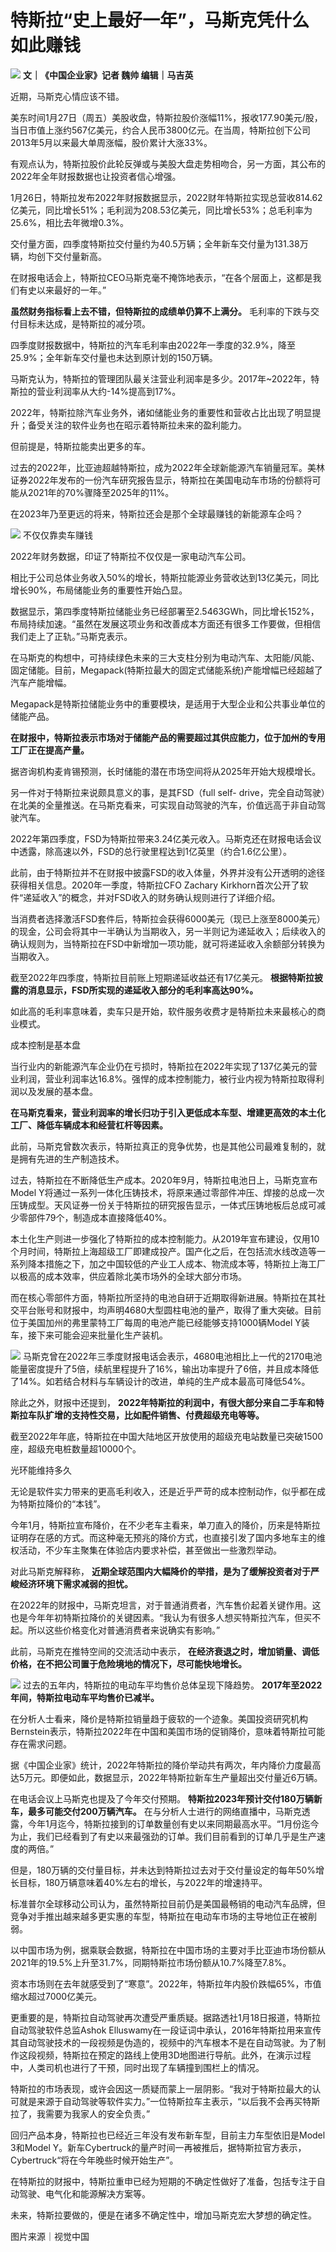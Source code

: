 # 特斯拉“史上最好一年”，马斯克凭什么如此赚钱

![](https://inews.gtimg.com/news_bt/O0b6VoW5WZPZYUQMKHVLEkLdcKwWMqJv5sGOFWPSYu2MQAA/1000)
**文｜《中国企业家》记者 魏帅 编辑｜马吉英**

近期，马斯克心情应该不错。

美东时间1月27日（周五）美股收盘，特斯拉股价涨幅11%，报收177.90美元/股，当日市值上涨约567亿美元，约合人民币3800亿元。在当周，特斯拉创下公司2013年5月以来最大单周涨幅，股价累计大涨33%。

有观点认为，特斯拉股价此轮反弹或与美股大盘走势相吻合，另一方面，其公布的2022年全年财报数据也让投资者信心增强。

1月26日，特斯拉发布2022年财报数据显示，2022财年特斯拉实现总营收814.62亿美元，同比增长51%；毛利润为208.53亿美元，同比增长53%；总毛利率为25.6%，相比去年微增0.3%。

交付量方面，四季度特斯拉交付量约为40.5万辆；全年新车交付量为131.38万辆，均创下交付量新高。

在财报电话会上，特斯拉CEO马斯克毫不掩饰地表示，“在各个层面上，这都是我们有史以来最好的一年。”

**虽然财务指标看上去不错，但特斯拉的成绩单仍算不上满分。** 毛利率的下跌与交付目标未达成，是特斯拉的减分项。

四季度财报数据中，特斯拉的汽车毛利率由2022年一季度的32.9%，降至25.9%；全年新车交付量也未达到原计划的150万辆。

马斯克认为，特斯拉的管理团队最关注营业利润率是多少。2017年~2022年，特斯拉的营业利润率从大约-14%提高到17%。

2022年，特斯拉除汽车业务外，诸如储能业务的重要性和营收占比出现了明显提升；备受关注的软件业务也在昭示着特斯拉未来的盈利能力。

但前提是，特斯拉能卖出更多的车。

过去的2022年，比亚迪超越特斯拉，成为2022年全球新能源汽车销量冠军。美林证券2022年发布的一份汽车研究报告显示，特斯拉在美国电动车市场的份额将可能从2021年的70%骤降至2025年的11%。

在2023年乃至更远的将来，特斯拉还会是那个全球最赚钱的新能源车企吗？

![](https://inews.gtimg.com/news_bt/O3t8qpRY3PyHH7zuWu-9mYvJgvH_-f3AsxsLGVXDLDC7EAA/1000)
不仅仅靠卖车赚钱

2022年财务数据，印证了特斯拉不仅仅是一家电动汽车公司。

相比于公司总体业务收入50%的增长，特斯拉能源业务营收达到13亿美元，同比增长90%，布局储能业务的重要性开始凸显。

数据显示，第四季度特斯拉储能业务已经部署至2.5463GWh，同比增长152%，布局持续加速。“虽然在发展这项业务和改善成本方面还有很多工作要做，但相信我们走上了正轨。”马斯克表示。

在马斯克的构想中，可持续绿色未来的三大支柱分别为电动汽车、太阳能/风能、固定储能。目前，Megapack(特斯拉最大的固定式储能系统)产能增幅已经超越了汽车产能增幅。

Megapack是特斯拉储能业务中的重要模块，是适用于大型企业和公共事业单位的储能产品。

**在财报中，特斯拉表示市场对于储能产品的需要超过其供应能力，位于加州的专用工厂正在提高产量。**

据咨询机构麦肯锡预测，长时储能的潜在市场空间将从2025年开始大规模增长。

另一件对于特斯拉来说颇具意义的事，是其FSD（full self-
drive，完全自动驾驶）在北美的全量推送。在马斯克看来，可实现自动驾驶的汽车，价值远高于非自动驾驶汽车。

2022年第四季度，FSD为特斯拉带来3.24亿美元收入。马斯克还在财报电话会议中透露，除高速以外，FSD的总行驶里程达到1亿英里（约合1.6亿公里）。

此前，由于特斯拉并不在财报中披露FSD的收入体量，外界并没有公开透明的途径获得相关信息。2020年一季度，特斯拉CFO Zachary
Kirkhorn首次公开了软件“递延收入”的概念，并对FSD收入的财务确认规则进行了详细介绍。

当消费者选择激活FSD套件后，特斯拉会获得6000美元（现已上涨至8000美元）的现金，公司会将其中一半确认为当期收入，另一半则记为递延收入；后续收入的确认规则为，当特斯拉在FSD中新增加一项功能，就可将递延收入余额部分转换为当期收入。

截至2022年四季度，特斯拉目前账上短期递延收益还有17亿美元。 **根据特斯拉披露的消息显示，FSD所实现的递延收入部分的毛利率高达90%。**

如此高的毛利率意味着，卖车只是开始，软件服务收费才是特斯拉未来最核心的商业模式。

成本控制是基本盘

当行业内的新能源汽车企业仍在亏损时，特斯拉在2022年实现了137亿美元的营业利润，营业利润率达16.8%。强悍的成本控制能力，被行业内视为特斯拉取得利润以及发展的基本盘。

**在马斯克看来，营业利润率的增长归功于引入更低成本车型、增建更高效的本土化工厂、降低车辆成本和经营杠杆等因素。**

此前，马斯克曾数次表示，特斯拉真正的竞争优势，也是其他公司最难复制的，就是拥有先进的生产制造技术。

过去，特斯拉在不断降低生产成本。2020年9月，特斯拉电池日上，马斯克宣布Model
Y将通过一系列一体化压铸技术，将原来通过零部件冲压、焊接的总成一次压铸成型。天风证券一份关于特斯拉的研究报告显示，一体式压铸地板后总成可减少零部件79个，制造成本直接降低40%。

本土化生产则进一步强化了特斯拉的成本控制能力。从2019年宣布建设，仅用10个月时间，特斯拉上海超级工厂即建成投产。国产化之后，在包括流水线改造等一系列降本措施之下，加之中国较低的产业工人成本、物流成本等，特斯拉上海工厂以极高的成本效率，供应着除北美市场外的全球大部分市场。

而在核心零部件方面，特斯拉所坚持的电池自研于近期取得新进展。特斯拉在其社交平台账号和财报中，均声明4680大型圆柱电池的量产，取得了重大突破。目前位于美国加州的弗里蒙特工厂每周的电池产能已经能够支持1000辆Model
Y装车，接下来可能会迎来批量化生产装机。

![](https://inews.gtimg.com/news_bt/OOQ7QHW8XSuUo7v_PZ6Uv8Fqk5Nn_kKA0SDu7EgNY-8-MAA/1000)
马斯克曾在2022年三季度财报电话会表示，4680电池相比上一代的2170电池能量密度提升了5倍，续航里程提升了16%，输出功率提升了6倍，并且成本降低了14%。如若结合材料与车辆设计的改进，单纯的生产成本最高可降低54%。

除此之外，财报中还提到， **2022年特斯拉的利润中，有很大部分来自二手车和特斯拉车队扩增的支持性交易，比如配件销售、付费超级充电等等。**

截至2022年年底，特斯拉在中国大陆地区开放使用的超级充电站数量已突破1500座，超级充电桩数量超10000个。

光环能维持多久

无论是软件实力带来的更高毛利收入，还是近乎严苛的成本控制动作，似乎都在成为特斯拉降价的“本钱”。

今年1月，特斯拉宣布降价，在不少老车主看来，单刀直入的降价，历来是特斯拉证明存在感的方式。而这种毫无预兆的降价方式，也直接引发了国内多地车主的维权活动，不少车主聚集在体验店内要求补偿，甚至做出一些激烈举动。

对此马斯克解释称， **近期全球范围内大幅降价的举措，是为了缓解投资者对于严峻经济环境下需求减弱的担忧。**

在2022年的财报中，马斯克坦言，对于普通消费者，汽车售价起着关键作用。这也是今年年初特斯拉降价的关键因素。“我认为有很多人想买特斯拉汽车，但买不起。所以这些价格变化对普通消费者来说确实有影响。”

此前，马斯克在推特空间的交流活动中表示， **在经济衰退之时，增加销量、调低价格，在不把公司置于危险境地的情况下，尽可能快地增长。**

![](https://inews.gtimg.com/news_bt/Ou9eqzrRJjzb1NPGU6sMvsVkk2Vw012AthRJ-l_4MM78YAA/1000)
过去的五年内，特斯拉的电动车平均售价总体呈现下降趋势。 **2017年至2022年间，特斯拉电动车平均售价已减半。**

在分析人士看来，降价是特斯拉销量趋于疲软的一个迹象。美国投资研究机构Bernstein表示，特斯拉2022年在中国和美国市场的促销降价，意味着特斯拉可能存在需求问题。

据《中国企业家》统计，2022年特斯拉的降价举动共有两次，年内降价力度最高达5万元。即便如此，数据显示，2022年特斯拉新车生产量超出交付量近6万辆。

在电话会议上马斯克也提及了今年交付预期。 **特斯拉2023年预计交付180万辆新车，最多可能交付200万辆汽车。**
在与分析人士进行的网络直播中，马斯克透露，今年1月迄今，特斯拉接到的订单数量创有史以来同期最高水平。“1月份迄今为止，我们已经看到了有史以来最强劲的订单。我们目前看到的订单几乎是生产速度的两倍。”

但是，180万辆的交付量目标，并未达到特斯拉过去对于交付量设定的每年50%增长目标，180万辆意味着40%左右的增长，与2022年的增速持平。

标准普尔全球移动公司认为，虽然特斯拉目前仍是美国最畅销的电动汽车品牌，但竞争对手推出越来越多更实惠的车型，特斯拉在电动车市场的主导地位正在被削弱。

以中国市场为例，据乘联会数据，特斯拉在中国市场的主要对手比亚迪市场份额从2021年的19.5%上升至31.7%，同期特斯拉市场份额从10.7%降至7.8%。

资本市场则在去年就感受到了“寒意”。2022年，特斯拉年内股价跌幅65%，市值缩水超过7000亿美元。

更重要的是，特斯拉自动驾驶再次遭受严重质疑。据路透社1月18日报道，特斯拉自动驾驶软件总监Ashok
Elluswamy在一段证词中承认，2016年特斯拉用来宣传其自动驾驶技术的一段视频是伪造的，视频中的汽车根本不是在自动驾驶。为了制作这段视频，特斯拉在预定的路线上使用3D地图进行导航。此外，在演示过程中，人类司机也进行了干预，同时出现了车辆撞到围栏上的情况。

特斯拉的市场表现，或许会因这一质疑而蒙上一层阴影。“我对于特斯拉最大的认可就是来源于自动驾驶等软件实力。”一位特斯拉车主表示，“以后我不会再买特斯拉了，我需要为我家人的安全负责。”

回归产品本身，特斯拉也已经近三年没有发布新车型，目前主力车型依旧是Model 3和Model
Y。新车Cybertruck的量产时间一再被推后，据特斯拉官方表示，Cybertruck“将在今年晚些时候开始生产”。

在特斯拉的财报中，特斯拉重申已经为短期的不确定性做好了准备，包括专注于自动驾驶、电气化和能源解决方案等。

未来，特斯拉要做的，便是在诸多不确定性中，增加马斯克宏大梦想的确定性。

图片来源｜视觉中国

